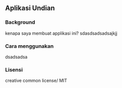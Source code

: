## Aplikasi Undian

### Background
kenapa saya membuat applikasi ini?
sdasdsadsadsajkjj

### Cara menggunakan
dsadsadsa


### Lisensi
creative common license/ MIT
